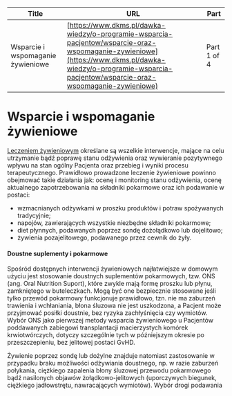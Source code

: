 | **Title**       | **URL**           | **Part**              |
|-----------------|-------------------|-----------------------|
| Wsparcie i wspomaganie żywieniowe         | [https://www.dkms.pl/dawka-wiedzy/o-programie-wsparcia-pacjentow/wsparcie-oraz-wspomaganie-zywieniowe](https://www.dkms.pl/dawka-wiedzy/o-programie-wsparcia-pacjentow/wsparcie-oraz-wspomaganie-zywieniowe)    | Part 1 of 4          |

# Wsparcie i wspomaganie żywieniowe

[Leczeniem żywieniowym](/dawka-wiedzy/o-programie-wsparcia-pacjentow/webinary-zywienie "Żywienie Pacjentów chorych na nowotwory krwi na różnych etapach choroby- webinary") określane są wszelkie interwencje, mające na celu utrzymanie bądź poprawę stanu odżywienia oraz wywieranie pozytywnego wpływu na stan ogólny Pacjenta oraz przebieg i wyniki procesu terapeutycznego. Prawidłowo prowadzone leczenie żywieniowe powinno obejmować takie działania jak: ocenę i monitoring stanu odżywienia, ocenę aktualnego zapotrzebowania na składniki pokarmowe oraz ich podawanie w postaci:


* wzmacnianych odżywkami w proszku produktów i potraw spożywanych tradycyjnie;
* napojów, zawierających wszystkie niezbędne składniki pokarmowe;
* diet płynnych, podawanych poprzez sondę dożołądkowo lub dojelitowo;
* żywienia pozajelitowego, podawanego przez cewnik do żyły.


#### Doustne suplementy i pokarmowe


Spośród dostępnych interwencji żywieniowych najłatwiejsze w domowym użyciu jest stosowanie doustnych suplementów pokarmowych, tzw. ONS (ang. Oral Nutrition Suport), które zwykle mają formę proszku lub płynu, zamkniętego w buteleczkach. Mogą być one bezpiecznie stosowane jeśli tylko przewód pokarmowy funkcjonuje prawidłowo, tzn. nie ma zaburzeń trawienia i wchłaniania, błona śluzowa nie jest uszkodzona, a Pacjent może przyjmować posiłki doustnie, bez ryzyka zachłyśnięcia czy wymiotów. Wybór ONS jako pierwszej metody wsparcia żywieniowego u Pacjentów poddawanych zabiegowi transplantacji macierzystych komórek krwiotwórczych, dotyczy szczególnie tych w późniejszym okresie po przeszczepieniu, bez jelitowej postaci GvHD.


Żywienie poprzez sondę lub dożylne znajduje natomiast zastosowanie w przypadku braku możliwości odżywiania doustnego, np. w razie zaburzeń połykania, ciężkiego zapalenia błony śluzowej przewodu pokarmowego bądź nasilonych objawów żołądkowo\-jelitowych (uporczywych biegunek, ciężkiego jadłowstrętu, nawracających wymiotów). Wybór drogi podawania